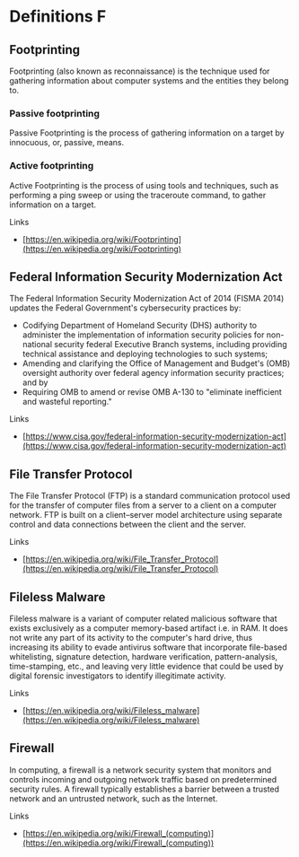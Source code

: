 # Definitions F

## Footprinting
Footprinting (also known as reconnaissance) is the technique used for gathering information about computer systems and the entities they belong to.

### Passive footprinting
Passive Footprinting is the process of gathering information on a target by innocuous, or, passive, means.

### Active footprinting
Active Footprinting is the process of using tools and techniques, such as performing a ping sweep or using the traceroute command, to gather information on a target.

Links
- [https://en.wikipedia.org/wiki/Footprinting](https://en.wikipedia.org/wiki/Footprinting)

## Federal Information Security Modernization Act
The Federal Information Security Modernization Act of 2014 (FISMA 2014) updates the Federal Government's cybersecurity practices by:
- Codifying Department of Homeland Security (DHS) authority to administer the implementation of information security policies for non-national security federal Executive Branch systems, including providing technical assistance and deploying technologies to such systems;
- Amending and clarifying the Office of Management and Budget's (OMB) oversight authority over federal agency information security practices; and by
- Requiring OMB to amend or revise OMB A-130 to "eliminate inefficient and wasteful reporting."

Links
- [https://www.cisa.gov/federal-information-security-modernization-act](https://www.cisa.gov/federal-information-security-modernization-act)

## File Transfer Protocol
The File Transfer Protocol (FTP) is a standard communication protocol used for the transfer of computer files from a server to a client on a computer network. FTP is built on a client–server model architecture using separate control and data connections between the client and the server.

Links
- [https://en.wikipedia.org/wiki/File_Transfer_Protocol](https://en.wikipedia.org/wiki/File_Transfer_Protocol)

## Fileless Malware
Fileless malware is a variant of computer related malicious software that exists exclusively as a computer memory-based artifact i.e. in RAM.
It does not write any part of its activity to the computer's hard drive, thus increasing its ability to evade antivirus software that incorporate file-based whitelisting, signature detection, hardware verification, pattern-analysis, time-stamping, etc., and leaving very little evidence that could be used by digital forensic investigators to identify illegitimate activity.

Links
- [https://en.wikipedia.org/wiki/Fileless_malware](https://en.wikipedia.org/wiki/Fileless_malware)

## Firewall
In computing, a firewall is a network security system that monitors and controls incoming and outgoing network traffic based on predetermined security rules.
A firewall typically establishes a barrier between a trusted network and an untrusted network, such as the Internet.

Links
- [https://en.wikipedia.org/wiki/Firewall_(computing)](https://en.wikipedia.org/wiki/Firewall_(computing))
